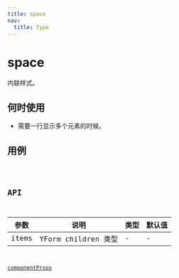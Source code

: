 ```yaml
---
title: space
nav:
  title: Type
---
```


# space

内联样式。

## 何时使用

- 需要一行显示多个元素的时候。

## 用例

<code src="./demo/space.tsx" />

## API

| 参数  | 说明                | 类型 | 默认值 |
| ----- | ------------------- | ---- | ------ |
| items | YForm children 类型 | -    | -      |

[componentProps](https://ant-design.gitee.io/components/space-cn/#API)
